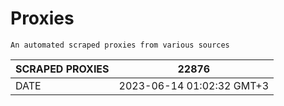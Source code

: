 # Proxies
    An automated scraped proxies from various sources

| SCRAPED PROXIES | 22876            |
|-----------------|---------------------------|
| DATE            | 2023-06-14 01:02:32 GMT+3          |